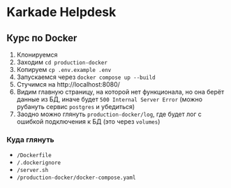 # Karkade Helpdesk

## Курс по Docker

1. Клонируемся
2. Заходим `cd production-docker`
3. Копируем `cp .env.example .env`
4. Запускаемся через `docker compose up --build`
5. Стучимся на http://localhost:8080/
6. Видим главную страницу, на которой нет функционала, но она берёт данные из БД, иначе будет
   `500 Internal Server Error` (можно рубануть сервис `postgres` и убедиться)
7. Заодно можно глянуть `production-docker/log`, где будет лог с ошибкой подключения к БД (это через `volumes`)

### Куда глянуть
- `/Dockerfile`
- `/.dockerignore`
- `/server.sh`
- `/production-docker/docker-compose.yaml`
